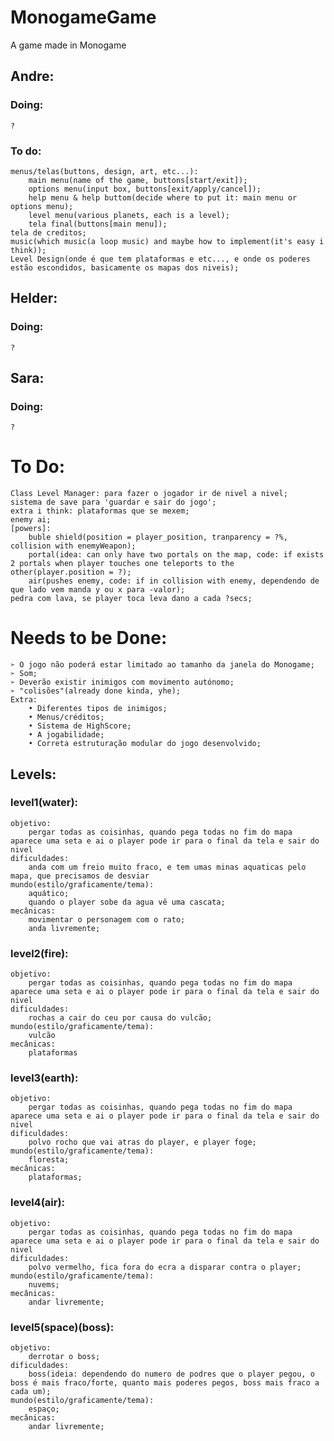 # MonogameGame
A game made in Monogame

## Andre:
### Doing:
    ?

### To do:
    menus/telas(buttons, design, art, etc...):
        main menu(name of the game, buttons[start/exit]);
        options menu(input box, buttons[exit/apply/cancel]);
        help menu & help buttom(decide where to put it: main menu or options menu);
        level menu(various planets, each is a level);
        tela final(buttons[main menu]);
	tela de creditos;
    music(which music(a loop music) and maybe how to implement(it's easy i think));
    Level Design(onde é que tem plataformas e etc..., e onde os poderes estão escondidos, basicamente os mapas dos niveis);

## Helder:
### Doing:
    ?

## Sara:
### Doing:
    ?


# To Do:
	Class Level Manager: para fazer o jogador ir de nivel a nivel;
	sistema de save para 'guardar e sair do jogo';	
	extra i think: plataformas que se mexem;
	enemy ai;
	[powers]:
		buble shield(position = player_position, tranparency = ?%, collision with enemyWeapon);
		portal(idea: can only have two portals on the map, code: if exists 2 portals when player touches one teleports to the other(player.position = ?);
		air(pushes enemy, code: if in collision with enemy, dependendo de que lado vem manda y ou x para -valor);
	pedra com lava, se player toca leva dano a cada ?secs;

# Needs to be Done:
	➢ O jogo não poderá estar limitado ao tamanho da janela do Monogame;
	➢ Som;
	➢ Deverão existir inimigos com movimento autónomo;
	➢ "colisões"(already done kinda, yhe);
	Extra:
		• Diferentes tipos de inimigos;
		• Menus/créditos;
		• Sistema de HighScore;
		• A jogabilidade;
		• Correta estruturação modular do jogo desenvolvido;


## Levels:
### level1(water):
    objetivo:
        pergar todas as coisinhas, quando pega todas no fim do mapa aparece uma seta e ai o player pode ir para o final da tela e sair do nivel
    dificuldades:
        anda com um freio muito fraco, e tem umas minas aquaticas pelo mapa, que precisamos de desviar
    mundo(estilo/graficamente/tema):
        aquático;
        quando o player sobe da agua vê uma cascata;
    mecânicas:
        movimentar o personagem com o rato;
        anda livremente;

### level2(fire):
    objetivo:
        pergar todas as coisinhas, quando pega todas no fim do mapa aparece uma seta e ai o player pode ir para o final da tela e sair do nivel
    dificuldades:
        rochas a cair do ceu por causa do vulcão;
    mundo(estilo/graficamente/tema):
        vulcão
    mecânicas:
        plataformas

### level3(earth):
    objetivo:
        pergar todas as coisinhas, quando pega todas no fim do mapa aparece uma seta e ai o player pode ir para o final da tela e sair do nivel
    dificuldades:
        polvo rocho que vai atras do player, e player foge;
    mundo(estilo/graficamente/tema):
        floresta;
    mecânicas:
        plataformas;

### level4(air):
    objetivo:
        pergar todas as coisinhas, quando pega todas no fim do mapa aparece uma seta e ai o player pode ir para o final da tela e sair do nivel
    dificuldades:
        polvo vermelho, fica fora do ecra a disparar contra o player;
    mundo(estilo/graficamente/tema):
        nuvems;
    mecânicas:
        andar livremente;


### level5(space)(boss):
    objetivo:
        derrotar o boss;
    dificuldades:
        boss(ideia: dependendo do numero de podres que o player pegou, o boss é mais fraco/forte, quanto mais poderes pegos, boss mais fraco a cada um);
    mundo(estilo/graficamente/tema):
        espaço;
    mecânicas:
        andar livremente;
